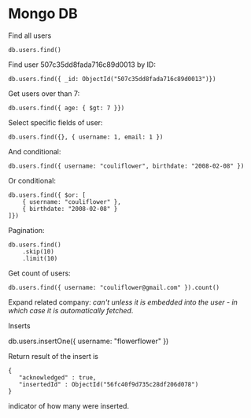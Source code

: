 # Mongo DB

Find all users

```
db.users.find()
```

Find user 507c35dd8fada716c89d0013 by ID:

```
db.users.find({ _id: ObjectId("507c35dd8fada716c89d0013")})
```

Get users over than 7:

```
db.users.find({ age: { $gt: 7 }})
```

Select specific fields of user:

```
db.users.find({}, { username: 1, email: 1 })
```

And conditional:

```
db.users.find({ username: "couliflower", birthdate: "2008-02-08" })
```

Or conditional:

```
db.users.find({ $or: [
    { username: "couliflower" },
    { birthdate: "2008-02-08" }
]})
```

Pagination:

```
db.users.find()
    .skip(10)
    .limit(10)
```

Get count of users:

```
db.users.find({ username: "couliflower@gmail.com" }).count()
```

Expand related company: *can't unless it is embedded into the user - in
which case it is automatically fetched*.

Inserts

db.users.insertOne({
    username: "flowerflower"
})

Return result of the insert is 

```
{
   "acknowledged" : true,
   "insertedId" : ObjectId("56fc40f9d735c28df206d078")
}
```

indicator of how many were inserted.
